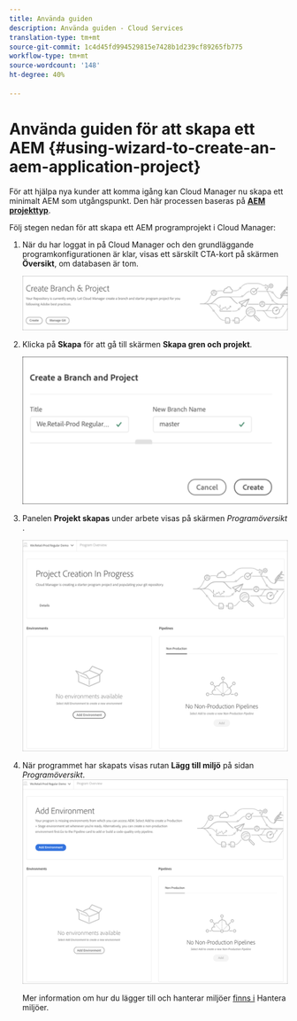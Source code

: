```yaml
---
title: Använda guiden
description: Använda guiden - Cloud Services
translation-type: tm+mt
source-git-commit: 1c4d45fd994529815e7428b1d239cf89265fb775
workflow-type: tm+mt
source-wordcount: '148'
ht-degree: 40%

---
```



# Använda guiden för att skapa ett AEM {#using-wizard-to-create-an-aem-application-project}

För att hjälpa nya kunder att komma igång kan Cloud Manager nu skapa ett minimalt AEM som utgångspunkt. Den här processen baseras på [**AEM projekttyp**](https://github.com/Adobe-Marketing-Cloud/aem-project-archetype).


Följ stegen nedan för att skapa ett AEM programprojekt i Cloud Manager:

1. När du har loggat in på Cloud Manager och den grundläggande programkonfigurationen är klar, visas ett särskilt CTA-kort på skärmen **Översikt**, om databasen är tom.

   ![](assets/create-wizard1.png)

1. Klicka på **Skapa** för att gå till skärmen **Skapa gren och projekt**.

   ![](assets/create-wizard2.png)

1. Panelen **Projekt skapas** under arbete visas på skärmen *Programöversikt* .

   ![](assets/create-wizard3.png)

1. När programmet har skapats visas rutan **Lägg till miljö** på sidan *Programöversikt*.
   ![](assets/create-wizard4.png)

   Mer information om hur du lägger till och hanterar miljöer [finns i](/help/implementing/cloud-manager/manage-environments.md) Hantera miljöer.
